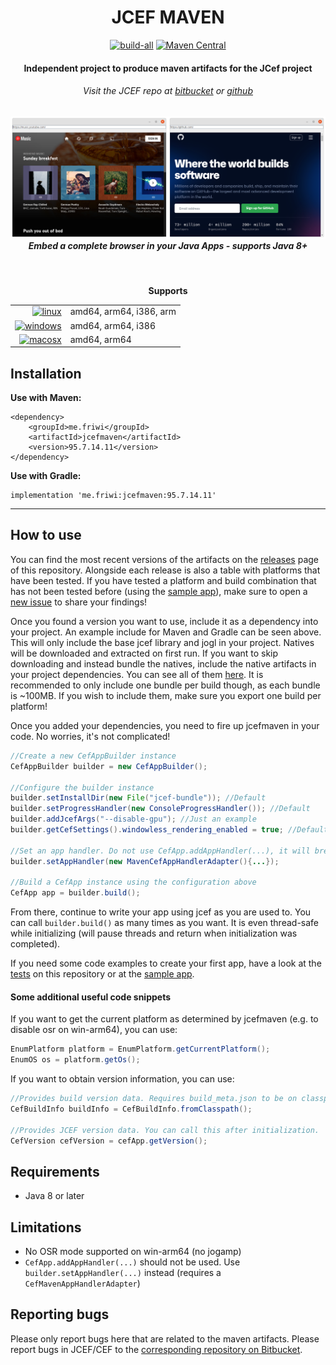 <div id="title" align="center">
<h1>JCEF MAVEN</h1>
<a href="../../releases/latest"><img alt="build-all" src="../../actions/workflows/maven-release.yml/badge.svg"></img></a>
<a href="https://search.maven.org/artifact/me.friwi/jcefmaven"><img alt="Maven Central" src="https://img.shields.io/maven-central/v/me.friwi/jcefmaven.svg?label=Maven%20Central"></img></a>

<h4>Independent project to produce maven artifacts for the JCef project</h4>
<h6>Visit the JCEF repo at <a href="https://bitbucket.org/chromiumembedded/java-cef/src/master/">bitbucket</a> or <a href="https://github.com/chromiumembedded/java-cef">github</a> </h6>

<h5><img alt="browser" src="demo.png"></img><br>
Embed a complete browser in your Java Apps - supports Java 8+</h5>
<br>

**Supports**
<table>
  <tr><td align="right"><a href="#"><img src="https://simpleicons.org/icons/linux.svg" alt="linux" width="32" height="32"></a></td><td align="left">amd64, arm64, i386, arm</td></tr>
  <tr><td align="right"><a href="#"><img src="https://simpleicons.org/icons/windows.svg" alt="windows" width="32" height="32"></a></td><td align="left">amd64, arm64, i386</td></tr>
  <tr><td align="right"><a href="#"><img src="https://simpleicons.org/icons/apple.svg" alt="macosx" width="32" height="32"></a></td><td align="left">amd64, arm64</td></tr>
</table>
  
</div>

## Installation
**Use with Maven:**
```Maven POM
<dependency>
    <groupId>me.friwi</groupId>
    <artifactId>jcefmaven</artifactId>
    <version>95.7.14.11</version>
</dependency>
```

**Use with Gradle:**
```Gradle
implementation 'me.friwi:jcefmaven:95.7.14.11'
```

---

## How to use
You can find the most recent versions of the artifacts on the [releases](../../releases) page of this repository. Alongside each release is also a table with platforms that have been tested. If you have tested a platform and build combination that has not been tested before (using the [sample app](https://github.com/jcefmaven/jcefsampleapp)), make sure to open a [new issue](../../issues/new?assignees=&labels=test+report&template=report_artifact_working.md&title=%5BTR%5D+Test+report) to share your findings!

Once you found a version you want to use, include it as a dependency into your project. An example include for Maven and Gradle can be seen above.
This will only include the base jcef library and jogl in your project. Natives will be downloaded and extracted on first run. If you want to skip downloading and instead bundle the natives, include the native artifacts in your project dependencies. You can see all of them [here](https://repo.maven.apache.org/maven2/me/friwi/). It is recommended to only include one bundle per build though, as each bundle is ~100MB. If you wish to include them, make sure you export one build per platform!

Once you added your dependencies, you need to fire up jcefmaven in your code. No worries, it's not complicated!
```java
//Create a new CefAppBuilder instance
CefAppBuilder builder = new CefAppBuilder();

//Configure the builder instance
builder.setInstallDir(new File("jcef-bundle")); //Default
builder.setProgressHandler(new ConsoleProgressHandler()); //Default
builder.addJcefArgs("--disable-gpu"); //Just an example
builder.getCefSettings().windowless_rendering_enabled = true; //Default - select OSR mode

//Set an app handler. Do not use CefApp.addAppHandler(...), it will break your code on MacOSX!
builder.setAppHandler(new MavenCefAppHandlerAdapter(){...});

//Build a CefApp instance using the configuration above
CefApp app = builder.build();
```
From there, continue to write your app using jcef as you are used to. You can call `builder.build()` as many times as you want. It is even thread-safe while initializing (will pause threads and return when initialization was completed).

If you need some code examples to create your first app, have a look at the [tests](jcefmaven/src/test) on this repository or at the [sample app](https://github.com/jcefmaven/jcefsampleapp).

#### Some additional useful code snippets
If you want to get the current platform as determined by jcefmaven (e.g. to disable osr on win-arm64), you can use:
```java
EnumPlatform platform = EnumPlatform.getCurrentPlatform();
EnumOS os = platform.getOs();
```

If you want to obtain version information, you can use:
```java
//Provides build version data. Requires build_meta.json to be on classpath.
CefBuildInfo buildInfo = CefBuildInfo.fromClasspath();

//Provides JCEF version data. You can call this after initialization.
CefVersion cefVersion = cefApp.getVersion();
```

## Requirements
- Java 8 or later

## Limitations
- No OSR mode supported on win-arm64 (no jogamp)
- `CefApp.addAppHandler(...)` should not be used. Use `builder.setAppHandler(...)` instead (requires a `CefMavenAppHandlerAdapter`)

## Reporting bugs
Please only report bugs here that are related to the maven artifacts.
Please report bugs in JCEF/CEF to the [corresponding repository on Bitbucket](https://bitbucket.org/chromiumembedded/).

